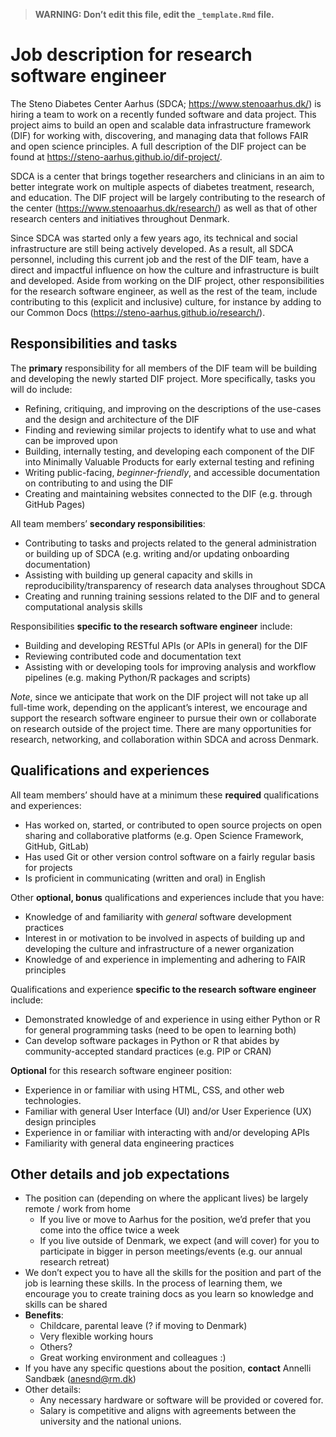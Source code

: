 > **WARNING: Don’t edit this file, edit the `_template.Rmd` file.**

# Job description for research software engineer

<!--
Some resources for writing job descriptions:

- http://www.fortefoundation.org/site/DocServer/gendered_wording_JPSP.pdf?docID=16121
- https://www.linkedin.com/business/talent/blog/talent-acquisition/must-dos-for-writing-inclusive-job-descriptions
- https://harver.com/blog/inclusive-job-descriptions/
-->

The Steno Diabetes Center Aarhus (SDCA; <https://www.stenoaarhus.dk/>)
is hiring a team to work on a recently funded software and data project.
This project aims to build an open and scalable data infrastructure
framework (DIF) for working with, discovering, and managing data that
follows FAIR and open science principles. A full description of the DIF
project can be found at <https://steno-aarhus.github.io/dif-project/>.

SDCA is a center that brings together researchers and clinicians in an
aim to better integrate work on multiple aspects of diabetes treatment,
research, and education. The DIF project will be largely contributing to
the research of the center (<https://www.stenoaarhus.dk/research/>) as
well as that of other research centers and initiatives throughout
Denmark.

Since SDCA was started only a few years ago, its technical and social
infrastructure are still being actively developed. As a result, all SDCA
personnel, including this current job and the rest of the DIF team, have
a direct and impactful influence on how the culture and infrastructure
is built and developed. Aside from working on the DIF project, other
responsibilities for the research software engineer, as well as the rest
of the team, include contributing to this (explicit and inclusive)
culture, for instance by adding to our Common Docs
(<https://steno-aarhus.github.io/research/>).

## Responsibilities and tasks

The **primary** responsibility for all members of the DIF team will be
building and developing the newly started DIF project. More
specifically, tasks you will do include:

-   Refining, critiquing, and improving on the descriptions of the
    use-cases and the design and architecture of the DIF
-   Finding and reviewing similar projects to identify what to use and
    what can be improved upon
-   Building, internally testing, and developing each component of the
    DIF into Minimally Valuable Products for early external testing and
    refining
-   Writing public-facing, *beginner-friendly*, and accessible
    documentation on contributing to and using the DIF
-   Creating and maintaining websites connected to the DIF (e.g. through
    GitHub Pages)

All team members’ **secondary responsibilities**:

-   Contributing to tasks and projects related to the general
    administration or building up of SDCA (e.g. writing and/or updating
    onboarding documentation)
-   Assisting with building up general capacity and skills in
    reproducibility/transparency of research data analyses throughout
    SDCA
-   Creating and running training sessions related to the DIF and to
    general computational analysis skills

Responsibilities **specific to the research software engineer** include:

-   Building and developing RESTful APIs (or APIs in general) for the
    DIF
-   Reviewing contributed code and documentation text
-   Assisting with or developing tools for improving analysis and
    workflow pipelines (e.g. making Python/R packages and scripts)

*Note*, since we anticipate that work on the DIF project will not take
up all full-time work, depending on the applicant’s interest, we
encourage and support the research software engineer to pursue their own
or collaborate on research outside of the project time. There are many
opportunities for research, networking, and collaboration within SDCA
and across Denmark.

## Qualifications and experiences

All team members’ should have at a minimum these **required**
qualifications and experiences:

-   Has worked on, started, or contributed to open source projects on
    open sharing and collaborative platforms (e.g. Open Science
    Framework, GitHub, GitLab)
-   Has used Git or other version control software on a fairly regular
    basis for projects
-   Is proficient in communicating (written and oral) in English

Other **optional, bonus** qualifications and experiences include that
you have:

-   Knowledge of and familiarity with *general* software development
    practices
-   Interest in or motivation to be involved in aspects of building up
    and developing the culture and infrastructure of a newer
    organization
-   Knowledge of and experience in implementing and adhering to FAIR
    principles

Qualifications and experience **specific to the research software
engineer** include:

-   Demonstrated knowledge of and experience in using either Python or R
    for general programming tasks (need to be open to learning both)
-   Can develop software packages in Python or R that abides by
    community-accepted standard practices (e.g. PIP or CRAN)

**Optional** for this research software engineer position:

-   Experience in or familiar with using HTML, CSS, and other web
    technologies.
-   Familiar with general User Interface (UI) and/or User Experience
    (UX) design principles
-   Experience in or familiar with interacting with and/or developing
    APIs
-   Familiarity with general data engineering practices

## Other details and job expectations

-   The position can (depending on where the applicant lives) be largely
    remote / work from home
    -   If you live or move to Aarhus for the position, we’d prefer that
        you come into the office twice a week
    -   If you live outside of Denmark, we expect (and will cover) for
        you to participate in bigger in person meetings/events (e.g. our
        annual research retreat)
-   We don’t expect you to have all the skills for the position and part
    of the job is learning these skills. In the process of learning
    them, we encourage you to create training docs as you learn so
    knowledge and skills can be shared
-   **Benefits**:
    -   Childcare, parental leave (? if moving to Denmark)
    -   Very flexible working hours
    -   Others?
    -   Great working environment and colleagues :)
-   If you have any specific questions about the position, **contact**
    Annelli Sandbæk (<anesnd@rm.dk>)
-   Other details:
    -   Any necessary hardware or software will be provided or covered
        for.
    -   Salary is competitive and aligns with agreements between the
        university and the national unions.
